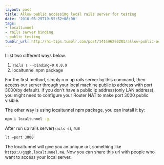 ```yaml
---
layout: post
title: Allow public accessing local rails server for testing
date: '2016-03-25T19:55:52+08:00'
tags:
- localtunnel
- rails server binding
- public testing
tumblr_url: http://hi-tips.tumblr.com/post/141696293281/allow-public-accessing-local-rails-server-for
---
```


I list two different ways below.

1. `rails s --binding=0.0.0.0`
2. localtunnel npm package

For the first method, simply run up rails server by this command, then access our server through your local machine public ip address with port 3000(by default). If you don't have a public ip address(only LAN address), you might need to configure your Router NAT to make port 3000 public visible.

The other way is using localtunnel npm package, you can install it by:

```bash
npm i localtunnel -g
```

After run up rails server(`rails s`), run

```bash
lt –port 3000
```

The localtunnel will give you an unique url, something like `https://gqgh.localtunnel.me`. Now you can share this url with people who want to access your local server.
